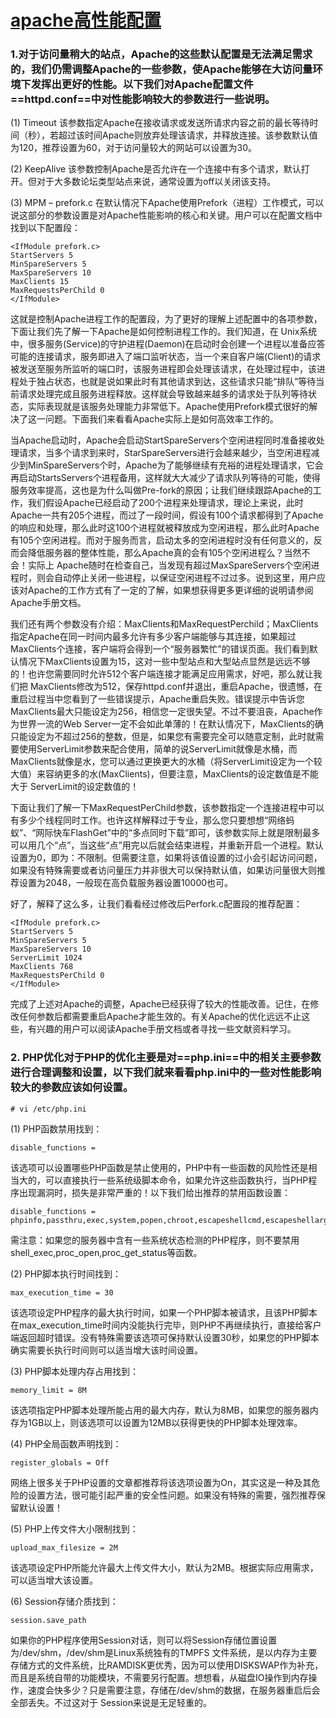 # [apache高性能配置][0]



### 1.对于访问量稍大的站点，Apache的这些默认配置是无法满足需求的，我们仍需调整Apache的一些参数，使Apache能够在大访问量环境下发挥出更好的性能。以下我们对Apache配置文件==httpd.conf==中对性能影响较大的参数进行一些说明。

(1) Timeout 该参数指定Apache在接收请求或发送所请求内容之前的最长等待时间（秒），若超过该时间Apache则放弃处理该请求，并释放连接。该参数默认值为120，推荐设置为60，对于访问量较大的网站可以设置为30。

(2) KeepAlive 该参数控制Apache是否允许在一个连接中有多个请求，默认打开。但对于大多数论坛类型站点来说，通常设置为off以关闭该支持。

(3) MPM – prefork.c 在默认情况下Apache使用Prefork（进程）工作模式，可以说这部分的参数设置是对Apache性能影响的核心和关键。用户可以在配置文档中找到以下配置段：

    <IfModule prefork.c>   
    StartServers 5   
    MinSpareServers 5   
    MaxSpareServers 10   
    MaxClients 15   
    MaxRequestsPerChild 0   
    </IfModule>

这就是控制Apache进程工作的配置段，为了更好的理解上述配置中的各项参数，下面让我们先了解一下Apache是如何控制进程工作的。我们知道，在 Unix系统中，很多服务(Service)的守护进程(Daemon)在启动时会创建一个进程以准备应答可能的连接请求，服务即进入了端口监听状态，当一个来自客户端(Client)的请求被发送至服务所监听的端口时，该服务进程即会处理该请求，在处理过程中，该进程处于独占状态，也就是说如果此时有其他请求到达，这些请求只能“排队”等待当前请求处理完成且服务进程释放。这样就会导致越来越多的请求处于队列等待状态，实际表现就是该服务处理能力非常低下。Apache使用Prefork模式很好的解决了这一问题。下面我们来看看Apache实际上是如何高效率工作的。

当Apache启动时，Apache会启动StartSpareServers个空闲进程同时准备接收处理请求，当多个请求到来时，StarSpareServers进行会越来越少，当空闲进程减少到MinSpareServers个时，Apache为了能够继续有充裕的进程处理请求，它会再启动StartsServers个进程备用，这样就大大减少了请求队列等待的可能，使得服务效率提高，这也是为什么叫做Pre-fork的原因；让我们继续跟踪Apache的工作，我们假设Apache已经启动了200个进程来处理请求，理论上来说，此时Apache一共有205个进程，而过了一段时间，假设有100个请求都得到了Apache的响应和处理，那么此时这100个进程就被释放成为空闲进程，那么此时Apache有105个空闲进程。而对于服务而言，启动太多的空闲进程时没有任何意义的，反而会降低服务器的整体性能，那么Apache真的会有105个空闲进程么？当然不会！实际上 Apache随时在检查自己，当发现有超过MaxSpareServers个空闲进程时，则会自动停止关闭一些进程，以保证空闲进程不过过多。说到这里，用户应该对Apache的工作方式有了一定的了解，如果想获得更多更详细的说明请参阅Apache手册文档。

我们还有两个参数没有介绍：MaxClients和MaxRequestPerchild；MaxClients指定Apache在同一时间内最多允许有多少客户端能够与其连接，如果超过MaxClients个连接，客户端将会得到一个“服务器繁忙”的错误页面。我们看到默认情况下MaxClients设置为15，这对一些中型站点和大型站点显然是远远不够的！也许您需要同时允许512个客户端连接才能满足应用需求，好吧，那么就让我们把 MaxClients修改为512，保存httpd.conf并退出，重启Apache，很遗憾，在重启过程当中您看到了一些错误提示，Apache重启失败。错误提示中告诉您MaxClients最大只能设定为256，相信您一定很失望。不过不要沮丧，Apache作为世界一流的Web Server一定不会如此单薄的！在默认情况下，MaxClients的确只能设定为不超过256的整数，但是，如果您有需要完全可以随意定制，此时就需要使用ServerLimit参数来配合使用，简单的说ServerLimit就像是水桶，而MaxClients就像是水，您可以通过更换更大的水桶（将ServerLimit设定为一个较大值）来容纳更多的水(MaxClients)，但要注意，MaxClients的设定数值是不能大于 ServerLimit的设定数值的！

下面让我们了解一下MaxRequestPerChild参数，该参数指定一个连接进程中可以有多少个线程同时工作。也许这样解释过于专业，那么您只要想想“网络蚂蚁”、“网际快车FlashGet”中的“多点同时下载”即可，该参数实际上就是限制最多可以用几个“点”，当这些“点”用完以后就会结束进程，并重新开启一个进程。默认设置为0，即为：不限制。但需要注意，如果将该值设置的过小会引起访问问题，如果没有特殊需要或者访问量压力并非很大可以保持默认值，如果访问量很大则推荐设置为2048，一般现在高负载服务器设置10000也可。

好了，解释了这么多，让我们看看经过修改后Perfork.c配置段的推荐配置：

    <IfModule prefork.c>   
    StartServers 5   
    MinSpareServers 5   
    MaxSpareServers 10   
    ServerLimit 1024   
    MaxClients 768   
    MaxRequestsPerChild 0   
    </IfModule>

完成了上述对Apache的调整，Apache已经获得了较大的性能改善。记住，在修改任何参数后都需要重启Apache才能生效的。有关Apache的优化远远不止这些，有兴趣的用户可以阅读Apache手册文档或者寻找一些文献资料学习。

###  2. PHP优化对于PHP的优化主要是对==php.ini==中的相关主要参数进行合理调整和设置，以下我们就来看看php.ini中的一些对性能影响较大的参数应该如何设置。


    # vi /etc/php.ini

(1) PHP函数禁用找到：

    disable_functions =

该选项可以设置哪些PHP函数是禁止使用的，PHP中有一些函数的风险性还是相当大的，可以直接执行一些系统级脚本命令，如果允许这些函数执行，当PHP程序出现漏洞时，损失是非常严重的！以下我们给出推荐的禁用函数设置：

    disable_functions = phpinfo,passthru,exec,system,popen,chroot,escapeshellcmd,escapeshellarg,shell_exec,proc_open,proc_get_status

需注意：如果您的服务器中含有一些系统状态检测的PHP程序，则不要禁用shell_exec,proc_open,proc_get_status等函数。

(2) PHP脚本执行时间找到：

    max_execution_time = 30

该选项设定PHP程序的最大执行时间，如果一个PHP脚本被请求，且该PHP脚本在max_execution_time时间内没能执行完毕，则PHP不再继续执行，直接给客户端返回超时错误。没有特殊需要该选项可保持默认设置30秒，如果您的PHP脚本确实需要长执行时间则可以适当增大该时间设置。

(3) PHP脚本处理内存占用找到：

    memory_limit = 8M

该选项指定PHP脚本处理所能占用的最大内存，默认为8MB，如果您的服务器内存为1GB以上，则该选项可以设置为12MB以获得更快的PHP脚本处理效率。

(4) PHP全局函数声明找到：

    register_globals = Off

网络上很多关于PHP设置的文章都推荐将该选项设置为On，其实这是一种及其危险的设置方法，很可能引起严重的安全性问题。如果没有特殊的需要，强烈推荐保留默认设置！

(5) PHP上传文件大小限制找到：

    upload_max_filesize = 2M

该选项设定PHP所能允许最大上传文件大小，默认为2MB。根据实际应用需求，可以适当增大该设置。

(6) Session存储介质找到：

    session.save_path

如果你的PHP程序使用Session对话，则可以将Session存储位置设置为/dev/shm，/dev/shm是Linux系统独有的TMPFS 文件系统，是以内存为主要存储方式的文件系统，比RAMDISK更优秀，因为可以使用DISKSWAP作为补充，而且是系统自带的功能模块，不需要另行配置。想想看，从磁盘IO操作到内存操作，速度会快多少？只是需要注意，存储在/dev/shm的数据，在服务器重启后会全部丢失。不过这对于 Session来说是无足轻重的。

[0]: http://www.cnblogs.com/jishume/articles/2264578.html